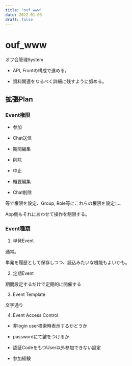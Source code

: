 ```yaml
---
title: "ouf_www"
date: 2022-01-03
draft: false
---
```

# ouf_www



オフ会管理System



* API, Frontの構成で進める。



* 資料関連をなるべく詳細に残すように努める。



## 拡張Plan



### Event権限



* 参加



* Chat送信



* 期間編集



* 削除



* 中止



* 概要編集



* Chat削除



等で権限を設定、Group, Role等にこれらの権限を設定し、



App側もそれにあわせて操作を制限する。



### Event種類



1. 単発Event



通常。



単発を履歴として保存しつつ、読込みたいな機能もよいかも。



2. 定期Event



期間設定するだけで定期的に開催する



3. Event Template



文字通り



4. Event Access Control



* 非login user検索時表示するかどうか



* passwordにて鍵をつけるか



* 認証CodeをもつUser以外参加できない設定



* 参加経験
